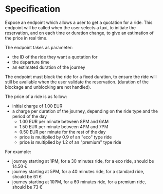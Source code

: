 # Specification

Expose an endpoint which allows a user to get a quotation for a ride.
This endpoint will be called when the user selects a taxi,
to initiate the reservation, and on each time or duration change,
to give an estimation of the price in real time.

The endpoint takes as parameter:

* the ID of the ride they want a quotation for
* the departure time
* an estimated duration of the journey

The endpoint must block the ride for a fixed duration, 
to ensure the ride will still be available when the user validate the reservation.
(duration of the blockage and unblocking are not handled).

The price of a ride is as follow:

* initial charge of 1.00 EUR
* a charge per duration of the journey, depending on the ride type and the period of the day
    * 1.00 EUR per minute between 8PM and 6AM
    * 1.50 EUR per minute between 4PM and 7PM
    * 0.50 EUR per minute for the rest of the day
    * price is multiplied by 0.9 of an "eco" type ride
    * price is multiplied by 1.2 of an "premium" type ride

For example:
* journey starting at 1PM, for a 30 minutes ride, for a eco ride, should be 14.50 €
* journey starting at 5PM, for a 40 minutes ride, for a standard ride, should be 61 €
* journey starting at 10PM, for a 60 minutes ride, for a premium ride, should be 73 €
